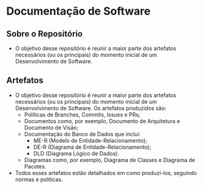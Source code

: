 # Documentação de Software

## Sobre o Repositório
* O objetivo desse repositório é reunir a maior parte dos artefatos necessários (ou os principais) do momento inicial de um Desenvolvimento de Software.

## Artefatos
* O objetivo desse repositório é reunir a maior parte dos artefatos necessários (ou os principais) do momento inicial de um Desenvolvimento de Software. Os artefatos produzidos são:
  * Políticas de Branches, Commits, Issues e PRs;
  * Documentos como, por exemplo, Documento de Arquitetura e Documento de Visão;
  * Documentação do Banco de Dados que inclui:
    * ME-R (Modelo de Entidade-Relacionamento);
    * DE-R (Diagrama de Entidade-Relacionamento);
    * DLD (Diagrama Lógico de Dados).
  * Diagramas como, por exemplo, Diagrama de Classes e Diagrama de Pacotes.
* Todos esses artefatos estão detalhados em como produzí-los, seguindo normas e políticas.